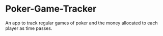 # Poker-Game-Tracker
An app to track regular games of poker and the money allocated to each player as time passes.
